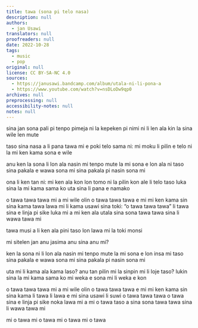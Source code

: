 ```yaml
---
title: tawa (sona pi telo nasa)
description: null
authors:
  - jan Usawi
translators: null
proofreaders: null
date: 2022-10-28
tags:
  - music
  - pop
original: null
license: CC BY-SA-NC 4.0
sources:
  - https://janusawi.bandcamp.com/album/utala-ni-li-pona-a
  - https://www.youtube.com/watch?v=nsDLoDw9qp0
archives: null
preprocessing: null
accessibility-notes: null
notes: null
---
```


sina jan sona
pali pi tenpo pimeja ni la
kepeken pi nimi ni li len ala
kin la sina wile len mute

taso sina nasa a
li pana tawa mi e poki telo sama ni:
mi moku li pilin e telo ni la
mi ken kama sona e wile

anu ken la sona li lon ala nasin mi
tenpo mute la mi sona e lon ala ni
taso sina pakala e wawa sona mi
sina pakala pi nasin sona mi

ona li ken tan ni: mi ken ala kon
lon tomo ni la pilin kon ale li telo
taso luka sina la mi kama sama ko
uta sina li pana e namako

o tawa tawa tawa mi a
mi wile olin
o tawa tawa tawa e mi
mi ken kama sin
sina kama tawa
lawa mi li kama usawi
sina toki: “o tawa tawa tawa”
li tawa sina e linja
pi sike luka mi a
mi ken ala utala
sina sona
tawa tawa sina li wawa tawa mi

tawa musi a
li ken ala pini 
taso lon lawa mi la toki monsi

mi sitelen jan
anu jasima
anu sina
anu mi?

ken la sona ni li lon ala nasin mi
tenpo mute la mi sona e lon insa mi
taso sina pakala e wawa sona mi
sina pakala pi nasin sona mi

uta mi li kama ala kama laso?
anu tan pilin mi la sinpin mi li loje taso?
lukin sina la mi kama sama ko
mi weka e sona mi li weka e kon 

o tawa tawa tawa mi a
mi wile olin
o tawa tawa tawa e mi
mi ken kama sin
sina kama li tawa
li lawa e mi
sina usawi
li suwi
o tawa tawa tawa
o tawa sina e linja
pi sike noka lawa mi a
mi o tawa taso a
sina sona
tawa tawa sina li wawa tawa mi

mi o tawa
mi o tawa
mi o tawa
mi o tawa